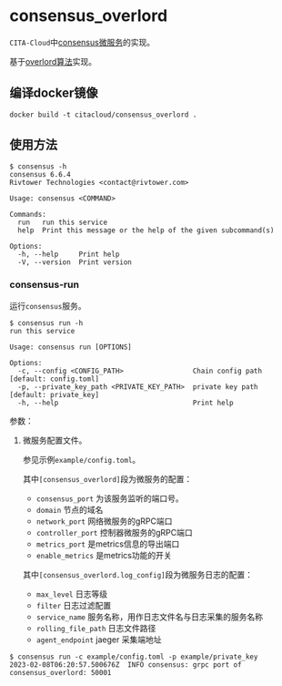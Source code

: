 # consensus_overlord
`CITA-Cloud`中[consensus微服务](https://github.com/cita-cloud/cita_cloud_proto/blob/master/protos/consensus.proto)的实现。

基于[overlord算法](https://github.com/nervosnetwork/overlord)实现。

## 编译docker镜像
```
docker build -t citacloud/consensus_overlord .
```

## 使用方法

```
$ consensus -h
consensus 6.6.4
Rivtower Technologies <contact@rivtower.com>

Usage: consensus <COMMAND>

Commands:
  run   run this service
  help  Print this message or the help of the given subcommand(s)

Options:
  -h, --help     Print help
  -V, --version  Print version
```

### consensus-run

运行`consensus`服务。

```
$ consensus run -h
run this service

Usage: consensus run [OPTIONS]

Options:
  -c, --config <CONFIG_PATH>                 Chain config path [default: config.toml]
  -p, --private_key_path <PRIVATE_KEY_PATH>  private key path [default: private_key]
  -h, --help                                 Print help
```

参数：
1. 微服务配置文件。

   参见示例`example/config.toml`。

   其中`[consensus_overlord]`段为微服务的配置：
    * `consensus_port` 为该服务监听的端口号。
    * `domain` 节点的域名
    * `network_port` 网络微服务的gRPC端口
    * `controller_port` 控制器微服务的gRPC端口
    * `metrics_port` 是metrics信息的导出端口
    * `enable_metrics` 是metrics功能的开关

    其中`[consensus_overlord.log_config]`段为微服务日志的配置：
    * `max_level` 日志等级
    * `filter` 日志过滤配置
    * `service_name` 服务名称，用作日志文件名与日志采集的服务名称
    * `rolling_file_path` 日志文件路径
    * `agent_endpoint` jaeger 采集端地址

```
$ consensus run -c example/config.toml -p example/private_key
2023-02-08T06:20:57.500676Z  INFO consensus: grpc port of consensus_overlord: 50001
```
